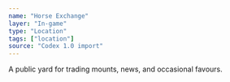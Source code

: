 ```yaml
---
name: "Horse Exchange"
layer: "In-game"
type: "Location"
tags: ["location"]
source: "Codex 1.0 import"
---
```

A public yard for trading mounts, news, and occasional favours.
